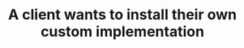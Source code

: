 ---
layout: answer
title: "A client wants to install their own custom implementation "
blurb: "If a user wants to run their own software on a Linux OS in the cloud, Amazon EC2 is the correct choice."
quid: 265
---